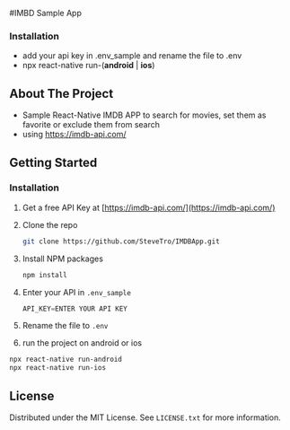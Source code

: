 #IMBD Sample App

### Installation

- add your api key in .env_sample and rename the file to .env
- npx react-native run-(**android** | **ios**)

<!-- ABOUT THE PROJECT -->

## About The Project

- Sample React-Native IMDB APP to search for movies, set them as favorite or exclude them from search
- using https://imdb-api.com/

<!-- GETTING STARTED -->

## Getting Started

### Installation

1. Get a free API Key at [https://imdb-api.com/](https://imdb-api.com/)
2. Clone the repo
   ```sh
   git clone https://github.com/SteveTro/IMDBApp.git
   ```
3. Install NPM packages
   ```sh
   npm install
   ```
4. Enter your API in `.env_sample`
   ```js
   API_KEY=ENTER YOUR API KEY
   ```
5. Rename the file to `.env`

6. run the project on android or ios

```sh
npx react-native run-android
npx react-native run-ios
```

<!-- LICENSE -->

## License

Distributed under the MIT License. See `LICENSE.txt` for more information.
